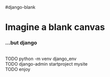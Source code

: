 #django-blank
<H1>
Imagine a blank canvas
</H1>

<h3>
...but django
</h3>
<br>
TODO python -m venv django_env
<br>
TODO django-admin startproject mysite
<br>
TODO enjoy
<br>
<br>
